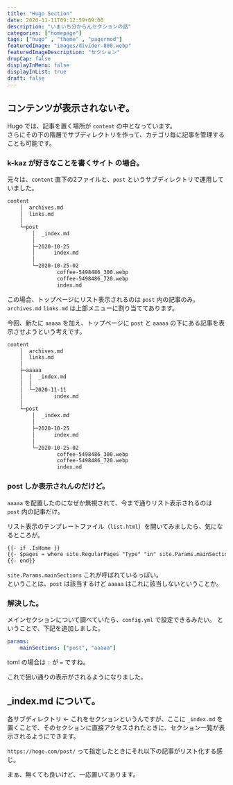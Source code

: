 ```yaml
---
title: "Hugo Section"
date: 2020-11-11T09:12:59+09:00
description: "いまいち分からんセクションの話"
categories: ["homepage"]
tags: ["hugo" , "theme" , "pagermod"]
featuredImage: "images/divider-800.webp"
featuredImageDescription: "セクション"
dropCap: false
displayInMenu: false
displayInList: true
draft: false
---
```

## コンテンツが表示されないぞ。
Hugo では、記事を置く場所が `content` の中となっています。  
さらにその下の階層でサブディレクトリを作って、カテゴリ毎に記事を管理することも可能です。

### k-kaz が好きなことを書くサイト の場合。
元々は、`content` 直下の2ファイルと、`post` というサブディレクトリで運用していました。

```bash
content
    │  archives.md
    │  links.md
    │          
    └─post
        │  _index.md
        │  
        ├─2020-10-25
        │      index.md
        │      
        └─2020-10-25-02
                coffee-5498486_300.webp
                coffee-5498486_720.webp
                index.md
```

この場合、トップページにリスト表示されるのは `post` 内の記事のみ。  
`archives.md` `links.md` は上部メニューに割り当ててあります。

今回、新たに `aaaaa` を加え、トップページに `post` と `aaaaa` の下にある記事を表示させようという考えです。


```bash
content
    │  archives.md
    │  links.md
    │          
    ├─aaaaa
    │  │  _index.md
    │  │  
    │  └─2020-11-11
    │          index.md
    │          
    └─post
        │  _index.md
        │  
        ├─2020-10-25
        │      index.md
        │      
        └─2020-10-25-02
                coffee-5498486_300.webp
                coffee-5498486_720.webp
                index.md
```

### post しか表示されんのだけど。
`aaaaa` を配置したのになぜか無視されて、今まで通りリスト表示されるのは `post` 内の記事だけ。  

リスト表示のテンプレートファイル（`list.html`）を開いてみましたら、気になるところが。

```html
{{- if .IsHome }}
{{- $pages = where site.RegularPages "Type" "in" site.Params.mainSections }}
{{- end}}
```

`site.Params.mainSections` これが呼ばれているっぽい。  
ということは、`post` は該当するけど `aaaaa` はこれに該当しないということか。

### 解決した。
メインセクションについて調べていたら、`config.yml` で設定できるみたい。
ということで、下記を追加しました。

```yml
params:
    mainSections: ["post", "aaaaa"]
```

toml の場合は `:` が `=` ですね。

これで狙い通りの表示がされるようになりました。

## _index.md について。
各サブディレクトリ ← これをセクションというんですが、ここに `_index.md` を置くことで、そのセクションに直接アクセスされたときに、セクション一覧が表示されるようにできます。

`https://hoge.com/post/` って指定したときにそれ以下の記事がリスト化する感じ。

まぁ、無くても良いけど、一応置いてあります。



